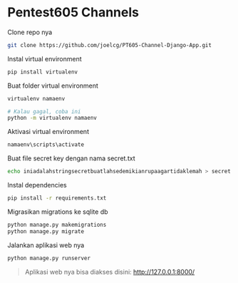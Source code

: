 # Pentest605 Channels

Clone repo nya
```bash
git clone https://github.com/joelcg/PT605-Channel-Django-App.git

```

Instal virtual environment
```bash
pip install virtualenv

```

Buat folder virtual environment
```bash
virtualenv namaenv

# Kalau gagal, coba ini
python -m virtualenv namaenv
```

Aktivasi virtual environment
```bash
namaenv\scripts\activate

```

Buat file secret key dengan nama secret.txt
```bash
echo iniadalahstringsecretbuatlahsedemikianrupaagartidaklemah > secret.txt

```

Instal dependencies
```bash
pip install -r requirements.txt

```

Migrasikan migrations ke sqlite db
```bash
python manage.py makemigrations
python manage.py migrate

```

Jalankan aplikasi web nya
```bash
python manage.py runserver

```

> Aplikasi web nya bisa diakses disini: http://127.0.0.1:8000/